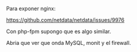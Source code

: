 Para exponer nginx:

https://github.com/netdata/netdata/issues/9976

Con php-fpm supongo que es algo similar.

Abria que ver que onda MySQL, monit y el firewall.